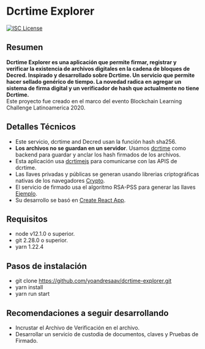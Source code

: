 Dcrtime Explorer
==========

[![ISC License](https://img.shields.io/badge/license-ISC-blue.svg)](http://copyfree.org)

## Resumen
**Dcrtime Explorer es una aplicación que permite firmar, registrar y verificar la existencia de archivos digitales en la cadena de bloques de Decred. Inspirado y desarrollado sobre Dcrtime. Un servicio que permite hacer sellado genérico de tiempo. La novedad radica en agregar un sistema de firma digital y un verificador de hash que actualmente no tiene Dcrtime.**  
Este proyecto fue creado en el marco del evento Blockchain Learning Challenge Latinoamerica 2020.

## Detalles Técnicos

- Este servicio, dcrtime and Decred usan la función hash sha256.
- **Los archivos no se guardan en un servidor**. Usamos 
[dcrtime](https://github.com/decred/dcrtime) como backend para guardar y anclar los hash firmados de los archivos.
- Esta aplicación usa [dcrtimejs](https://github.com/tiagoalvesdulce/dcrtimejs) para comunicarse con las APIS de dcrtime.
- Las llaves privadas y públicas se generan usando librerias  criptográficas nativas de los navegadores [Crypto](https://developer.mozilla.org/es/docs/Web/API/Crypto).
- El servicio de firmado usa el algoritmo RSA-PSS para generar las llaves [Ejemplo](https://github.com/diafygi/webcrypto-examples#rsa-pss).
- Su desarrollo se basó en [Create React App](https://github.com/facebook/create-react-app).

## Requisitos

- node v12.1.0 o superior.
- git 2.28.0 o superior.
- yarn 1.22.4
## Pasos de instalación

- git clone https://github.com/yoandresaav/dcrtime-explorer.git
- yarn install
- yarn run start

## Recomendaciones a seguir desarrollando

- Incrustar el Archivo de Verificación en el archivo.
- Desarrollar un servicio de custodia de documentos, claves y Pruebas de Firmado.